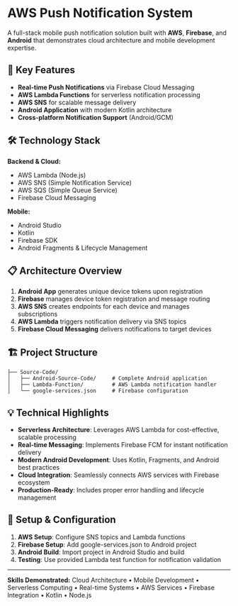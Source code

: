# AWS Push Notification System

A full-stack mobile push notification solution built with **AWS**, **Firebase**, and **Android** that demonstrates cloud architecture and mobile development expertise.

## 🚀 Key Features

- **Real-time Push Notifications** via Firebase Cloud Messaging
- **AWS Lambda Functions** for serverless notification processing  
- **AWS SNS** for scalable message delivery
- **Android Application** with modern Kotlin architecture
- **Cross-platform Notification Support** (Android/GCM)

## 🛠️ Technology Stack

**Backend & Cloud:**
- AWS Lambda (Node.js)
- AWS SNS (Simple Notification Service)
- AWS SQS (Simple Queue Service)
- Firebase Cloud Messaging

**Mobile:**
- Android Studio
- Kotlin
- Firebase SDK
- Android Fragments & Lifecycle Management

## 📋 Architecture Overview

1. **Android App** generates unique device tokens upon registration
2. **Firebase** manages device token registration and message routing
3. **AWS SNS** creates endpoints for each device and manages subscriptions
4. **AWS Lambda** triggers notification delivery via SNS topics
5. **Firebase Cloud Messaging** delivers notifications to target devices

## 🏗️ Project Structure

```
├── Source-Code/
│   ├── Android-Source-Code/     # Complete Android application
│   ├── Lambda-Function/         # AWS Lambda notification handler
│   └── google-services.json     # Firebase configuration
```

## 💡 Technical Highlights

- **Serverless Architecture**: Leverages AWS Lambda for cost-effective, scalable processing
- **Real-time Messaging**: Implements Firebase FCM for instant notification delivery
- **Modern Android Development**: Uses Kotlin, Fragments, and Android best practices
- **Cloud Integration**: Seamlessly connects AWS services with Firebase ecosystem
- **Production-Ready**: Includes proper error handling and lifecycle management

## 🔧 Setup & Configuration

1. **AWS Setup**: Configure SNS topics and Lambda functions
2. **Firebase Setup**: Add google-services.json to Android project
3. **Android Build**: Import project in Android Studio and build
4. **Testing**: Use provided Lambda test function for notification validation

---

**Skills Demonstrated:** Cloud Architecture • Mobile Development • Serverless Computing • Real-time Systems • AWS Services • Firebase Integration • Kotlin • Node.js
